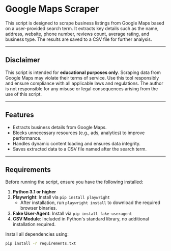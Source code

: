 # Google Maps Scraper

This script is designed to scrape business listings from Google Maps based on a user-provided search term. It extracts key details such as the name, address, website, phone number, reviews count, average rating, and business type. The results are saved to a CSV file for further analysis.

---

## **Disclaimer**
This script is intended for **educational purposes only**. Scraping data from Google Maps may violate their terms of service. Use this tool responsibly and ensure compliance with all applicable laws and regulations. The author is not responsible for any misuse or legal consequences arising from the use of this script.

---

## **Features**
- Extracts business details from Google Maps.
- Blocks unnecessary resources (e.g., ads, analytics) to improve performance.
- Handles dynamic content loading and ensures data integrity.
- Saves extracted data to a CSV file named after the search term.

---

## **Requirements**
Before running the script, ensure you have the following installed:
1. **Python 3.1 or higher**
2. **Playwright**: Install via `pip install playwright`
   - After installation, run `playwright install` to download the required browser binaries.
3. **Fake User-Agent**: Install via `pip install fake-useragent`
4. **CSV Module**: Included in Python's standard library, no additional installation required.

Install all dependencies using:
```bash
pip install -r requirements.txt
